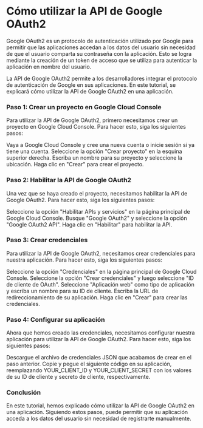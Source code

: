 # Cómo utilizar la API de Google OAuth2

Google OAuth2 es un protocolo de autenticación utilizado por Google para permitir que las aplicaciones accedan a los datos del usuario sin necesidad de que el usuario comparta su contraseña con la aplicación. Esto se logra mediante la creación de un token de acceso que se utiliza para autenticar la aplicación en nombre del usuario.

La API de Google OAuth2 permite a los desarrolladores integrar el protocolo de autenticación de Google en sus aplicaciones. En este tutorial, se explicará cómo utilizar la API de Google OAuth2 en una aplicación.

### Paso 1: Crear un proyecto en Google Cloud Console

Para utilizar la API de Google OAuth2, primero necesitamos crear un proyecto en Google Cloud Console. Para hacer esto, siga los siguientes pasos:

Vaya a Google Cloud Console y cree una nueva cuenta o inicie sesión si ya tiene una cuenta.
Seleccione la opción "Crear proyecto" en la esquina superior derecha.
Escriba un nombre para su proyecto y seleccione la ubicación.
Haga clic en "Crear" para crear el proyecto.

### Paso 2: Habilitar la API de Google OAuth2

Una vez que se haya creado el proyecto, necesitamos habilitar la API de Google OAuth2. Para hacer esto, siga los siguientes pasos:

Seleccione la opción "Habilitar APIs y servicios" en la página principal de Google Cloud Console.
Busque "Google OAuth2" y seleccione la opción "Google OAuth2 API".
Haga clic en "Habilitar" para habilitar la API.

### Paso 3: Crear credenciales

Para utilizar la API de Google OAuth2, necesitamos crear credenciales para nuestra aplicación. Para hacer esto, siga los siguientes pasos:

Seleccione la opción "Credenciales" en la página principal de Google Cloud Console.
Seleccione la opción "Crear credenciales" y luego seleccione "ID de cliente de OAuth".
Seleccione "Aplicación web" como tipo de aplicación y escriba un nombre para su ID de cliente.
Escriba la URL de redireccionamiento de su aplicación.
Haga clic en "Crear" para crear las credenciales.

### Paso 4: Configurar su aplicación

Ahora que hemos creado las credenciales, necesitamos configurar nuestra aplicación para utilizar la API de Google OAuth2. Para hacer esto, siga los siguientes pasos:

Descargue el archivo de credenciales JSON que acabamos de crear en el paso anterior.
Copie y pegue el siguiente código en su aplicación, reemplazando YOUR_CLIENT_ID y YOUR_CLIENT_SECRET con los valores de su ID de cliente y secreto de cliente, respectivamente.

### Conclusión

En este tutorial, hemos explicado cómo utilizar la API de Google OAuth2 en una aplicación. Siguiendo estos pasos, puede permitir que su aplicación acceda a los datos del usuario sin necesidad de registrarte manualmente.
